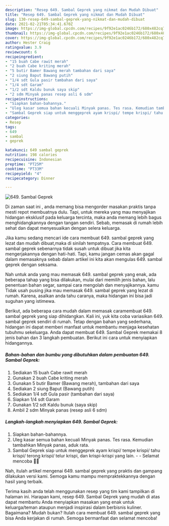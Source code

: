 ```yaml
---
description: "Resep 649. Sambal Geprek yang nikmat dan Mudah Dibuat"
title: "Resep 649. Sambal Geprek yang nikmat dan Mudah Dibuat"
slug: 130-resep-649-sambal-geprek-yang-nikmat-dan-mudah-dibuat
date: 2021-02-21T05:34:41.670Z
image: https://img-global.cpcdn.com/recipes/9f92e1ac0246b172/680x482cq70/649-sambal-geprek-foto-resep-utama.jpg
thumbnail: https://img-global.cpcdn.com/recipes/9f92e1ac0246b172/680x482cq70/649-sambal-geprek-foto-resep-utama.jpg
cover: https://img-global.cpcdn.com/recipes/9f92e1ac0246b172/680x482cq70/649-sambal-geprek-foto-resep-utama.jpg
author: Hester Craig
ratingvalue: 3.9
reviewcount: 6
recipeingredient:
- "15 buah Cabe rawit merah"
- "2 buah Cabe kriting merah"
- "5 butir Bamer Bawang merah tambahan dari saya"
- "2 siung Baput Bawang putih"
- "1/4 sdt Gula pasir tambahan dari saya"
- "1/4 sdt Garam"
- "1/2 sdt Kaldu bunuk saya skip"
- "2 sdm Minyak panas resep asli 6 sdm"
recipeinstructions:
- "Siapkan bahan-bahannya."
- "Uleg kasar semua bahan kecuali Minyak panas. Tes rasa. Kemudian tambahkan Minyak panas, aduk rata."
- "Sambal Geprek siap untuk menggeprek ayam krispi/ tempe krispi/ tahu krispi/ terong krispi/ telur krispi, dan krispi-krispi yang lain.  Selamat mencoba 🙏😊"
categories:
- Resep
tags:
- 649
- sambal
- geprek

katakunci: 649 sambal geprek 
nutrition: 198 calories
recipecuisine: Indonesian
preptime: "PT25M"
cooktime: "PT33M"
recipeyield: "4"
recipecategory: Dinner

---
```



![649. Sambal Geprek](https://img-global.cpcdn.com/recipes/9f92e1ac0246b172/680x482cq70/649-sambal-geprek-foto-resep-utama.jpg)

Di zaman  saat ini , anda memang bisa mengorder masakan praktis tanpa mesti repot membuatnya dulu. Tapi, untuk mereka yang mau menyajikan hidangan eksklusif pada keluarga tercinta, maka anda memang lebih bagus menghidangkannya dengan tangan sendiri. Sebab, memasak di rumah lebih sehat dan dapat menyesuaikan dengan selera keluarga.

Jika kamu sedang mencari ide cara membuat 649. sambal geprek yang lezat dan mudah dibuat,maka di sinilah tempatnya. Cara membuat 649. sambal geprek  sebenarnya tidak susah untuk dibuat jika kita mengerjakannya dengan hati-hati. Tapi, kamu jangan cemas akan gagal dalam memasaknya 
sebab dalam artikel ini kita akan mengulas 649. sambal geprek dengan seksama.  



Nah untuk anda yang mau memasak 649. sambal geprek yang enak, ada beberapa tahap yang bisa dilakukan, mulai dari memilih jenis bahan, lalu penentuan bahan segar, sampai cara mengolah dan menyajikannya. kamu Tidak usah pusing jika mau memasak 649. sambal geprek yang lezat di rumah. Karena, asalkan anda  tahu caranya, maka hidangan ini bisa jadi suguhan yang istimewa.

Berikut, ada beberapa cara mudah dalam memasak caramembuat 649. sambal geprek yang siap dihidangkan. Kali ini, yuk kita coba variasikan 649. sambal geprek sendiri di rumah. Tetap dengan bahan yang sederhana, hidangan ini dapat memberi manfaat untuk membantu menjaga kesehatan tubuhmu sekeluarga. Anda dapat membuat 649. Sambal Geprek memakai 8 jenis bahan dan 3 langkah pembuatan. Berikut ini cara untuk menyiapkan hidangannya.

<!--inarticleads1-->

##### Bahan-bahan dan bumbu yang dibutuhkan dalam pembuatan 649. Sambal Geprek:

1. Sediakan 15 buah Cabe rawit merah
1. Gunakan 2 buah Cabe kriting merah
1. Gunakan 5 butir Bamer (Bawang merah), tambahan dari saya
1. Sediakan 2 siung Baput (Bawang putih)
1. Sediakan 1/4 sdt Gula pasir (tambahan dari saya)
1. Siapkan 1/4 sdt Garam
1. Gunakan 1/2 sdt Kaldu bunuk (saya skip)
1. Ambil 2 sdm Minyak panas (resep asli 6 sdm)




<!--inarticleads2-->

##### Langkah-langkah menyiapkan 649. Sambal Geprek:

1. Siapkan bahan-bahannya.
1. Uleg kasar semua bahan kecuali Minyak panas. Tes rasa. Kemudian tambahkan Minyak panas, aduk rata.
1. Sambal Geprek siap untuk menggeprek ayam krispi/ tempe krispi/ tahu krispi/ terong krispi/ telur krispi, dan krispi-krispi yang lain. -  - Selamat mencoba 🙏😊




Nah, itulah artikel mengenai  649. sambal geprek  yang praktis dan gampang dilakukan versi kami. Semoga kamu mampu mempraktekkannya dengan hasil yang terbaik. 

Terima kasih anda telah menggunakan resep yang tim kami tampilkan di halaman ini. Harapan kami, resep  649. Sambal Geprek yang mudah di atas dapat membantu Anda menyiapkan masakan yang enak untuk keluarga/teman ataupun menjadi inspirasi dalam berbisnis kuliner. Bagaimana? Mudah bukan? Itulah cara membuat 649. sambal geprek yang bisa Anda kerjakan di rumah. Semoga bermanfaat dan selamat mencoba!

